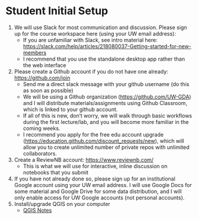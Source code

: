 # Student Initial Setup

1. We will use Slack for most communication and discussion. Please sign up for the course workspace here (using your UW email address): 
    * If you are unfamiliar with Slack, see intro material here: https://slack.com/help/articles/218080037-Getting-started-for-new-members
    * I recommend that you use the standalone desktop app rather than the web interface
1. Please create a Github account if you do not have one already: https://github.com/join
    * Send me a direct slack message with your github username (do this as soon as possible)
    * We will be using a Github organization (https://github.com/UW-GDA) and I will distribute materials/assignments using Github Classroom, which is linked to your github account.
    * If all of this is new, don’t worry, we will walk through basic workflows during the first lecture/lab, and you will become more familiar in the coming weeks.
    * I recommend you apply for the free edu account upgrade (https://education.github.com/discount_requests/new), which will allow you to create unlimited number of private repos with unlimited collaborators.
1. Create a ReviewNB account: https://www.reviewnb.com/
    * This is what we will use for interactive, inline discussion on notebooks that you submit
1. If you have not already done so, please sign up for an institutional Google account using your UW email address.  I will use Google Docs for some material and Google Drive for some data distribution, and I will only enable access for UW Google accounts (not personal accounts).
1. Install/upgrade QGIS on your computer
    * [QGIS Notes](resources/qgis_notes.md) 
